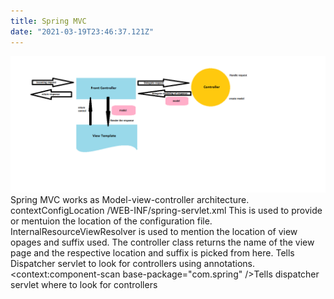 ```yaml
---
title: Spring MVC
date: "2021-03-19T23:46:37.121Z"
---
```


![Spring MVC Architecture](./SpringMVCarch.png)
Spring MVC works as Model-view-controller architecture.
<init-param>
<param-name>contextConfigLocation</param-name>
<param-value>/WEB-INF/spring-servlet.xml</param-value>
</init-param>
This is used to provide or mentuion the location of the configuration file.
InternalResourceViewResolver is used to mention the location of view opages and suffix used. The controller class returns the name of the view page and the respective location and suffix is picked from here.
<annotation-driven />Tells Dispatcher servlet to look for controllers using annotations.
<context:component-scan base-package="com.spring" />Tells dispatcher servlet where to look for controllers
